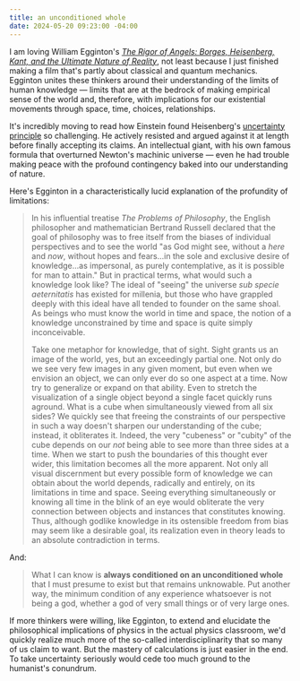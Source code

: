 ```yaml
---
title: an unconditioned whole
date: 2024-05-20 09:23:00 -04:00
---
```


I am loving William Egginton's *[The Rigor of Angels: Borges, Heisenberg, Kant, and the Ultimate Nature of Reality](https://www.penguinrandomhouse.com/books/678831/the-rigor-of-angels-by-william-egginton/)*, not least because I just finished making a film that's partly about classical and quantum mechanics. Egginton unites these thinkers around their understanding of the limits of human knowledge — limits that are at the bedrock of making empirical sense of the world and, therefore, with implications for our existential movements through space, time, choices, relationships. 

It's incredibly moving to read how Einstein found Heisenberg's [uncertainty principle](https://en.wikipedia.org/wiki/Uncertainty_principle) so challenging. He actively resisted and argued against it at length before finally accepting its claims. An intellectual giant, with his own famous formula that overturned Newton's machinic universe — even he had trouble making peace with the profound contingency baked into our understanding of nature. 

Here's Egginton in a characteristically lucid explanation of the profundity of limitations:

>In his influential treatise *The Problems of Philosophy*, the English philosopher and mathematician Bertrand Russell declared that the goal of philosophy was to free itself from the biases of individual perspectives and to see the world "as God might see, without a *here* and *now*, without hopes and fears...in the sole and exclusive desire of knowledge...as impersonal, as purely contemplative, as it is possible for man to attain." But in practical terms, what would such a knowledge look like? The ideal of "seeing" the universe *sub specie aeternitatis* has existed for millenia, but those who have grappled deeply with this ideal have all tended to founder on the same shoal. As beings who must know the world in time and space, the notion of a knowledge unconstrained by time and space is quite simply inconceivable.
>
>Take one metaphor for knowledge, that of sight. Sight grants us an image of the world, yes, but an exceedingly partial one. Not only do we see very few images in any given moment, but even when we envision an object, we can only ever do so one aspect at a time. Now try to generalize or expand on that ability. Even to stretch the visualization of a single object beyond a single facet quickly runs aground. What is a cube when simultaneously viewed from all six sides? We quickly see that freeing the constraints of our perspective in such a way doesn't sharpen our understanding of the cube; instead, it obliterates it. Indeed, the very "cubeness" or "cubity" of the cube depends on our *not* being able to see more than three sides at a time. When we start to push the boundaries of this thought ever wider, this limitation becomes all the more apparent. Not only all visual discernment but every possible form of knowledge we can obtain about the world depends, radically and entirely, on its limitations in time and space. Seeing everything simultaneously or knowing all time in the blink of an eye would obliterate the very connection between objects and instances that constitutes knowing. Thus, although godlike knowledge in its ostensible freedom from bias may seem like a desirable goal, its realization even in theory leads to an absolute contradiction in terms.

And:

>What I can know is **always conditioned on an unconditioned whole** that I must presume to exist but that remains unknowable. Put another way, the minimum condition of any experience whatsoever is not being a god, whether a god of very small things or of very large ones.

If more thinkers were willing, like Egginton, to extend and elucidate the philosophical implications of physics in the actual physics classroom, we'd quickly realize much more of the so-called interdisciplinarity that so many of us claim to want. But the mastery of calculations is just easier in the end. To take uncertainty seriously would cede too much ground to the humanist's conundrum. 